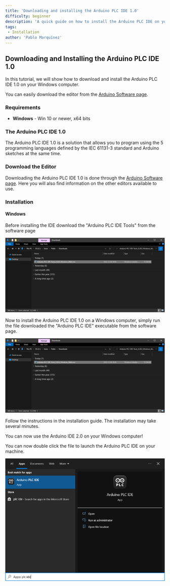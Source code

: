 ```yaml
---
title: 'Downloading and installing the Arduino PLC IDE 1.0'
difficulty: beginner
description: 'A quick guide on how to install the Arduino PLC IDE on your Windows system.'
tags:
 - Installation
author: 'Pablo Marquínez'
---
```


## Downloading and Installing the Arduino PLC IDE 1.0

In this tutorial, we will show how to download and install the Arduino PLC IDE 1.0 on your Windows computer.

You can easily download the editor from the [Arduino Software page](https://www.arduino.cc/en/software#arduino-plc-ide).

### Requirements

- **Windows** - Win 10 or newer, x64 bits

### The Arduino PLC IDE 1.0

The Arduino PLC IDE 1.0 is a solution that allows you to program using the 5 programming languages defined by the IEC 61131-3 standard and Arduino sketches at the same time.

### Download the Editor

Downloading the Arduino PLC IDE 1.0 is done through the [Arduino Software page](https://www.arduino.cc/en/software). Here you will also find information on the other editors available to use. 

### Installation

#### Windows

Before installing the IDE download the "Arduino PLC IDE Tools" from the software page

![Arduino PLC IDE Tools executable](assets/plc-ide-tools-executable.png)

Now to install the Arduino PLC IDE 1.0 on a Windows computer, simply run the file downloaded the "Arduino PLC IDE" executable from the software page.

![Running the installation file.](assets/plc-ide-tools-executable.png)

Follow the instructions in the installation guide. The installation may take several minutes.

You can now use the Arduino IDE 2.0 on your Windows computer!

You can now double click the file to launch the Arduino PLC IDE on your machine.

![Installed Arduino PLC IDE](assets/plc-ide-windows.png)